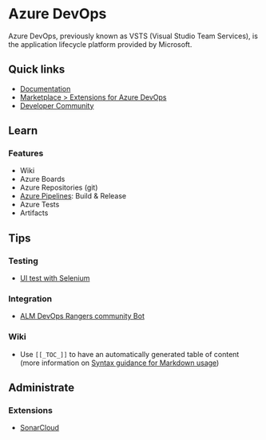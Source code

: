# Azure DevOps

Azure DevOps, previously known as VSTS (Visual Studio Team Services), is the application lifecycle platform provided by Microsoft.

## Quick links

- [Documentation](https://docs.microsoft.com/en-us/azure/devops/)
- [Marketplace > Extensions for Azure DevOps](https://marketplace.visualstudio.com/azuredevops)
- [Developer Community](https://developercommunity.visualstudio.com/spaces/21/index.html)

## Learn

### Features

- Wiki
- Azure Boards
- Azure Repositories (git)
- [Azure Pipelines](azure-pipelines.md): Build & Release
- Azure Tests
- Artifacts

## Tips

### Testing

- [UI test with Selenium](https://docs.microsoft.com/en-us/azure/devops/pipelines/test/continuous-test-selenium)

### Integration

- [ALM DevOps Rangers community Bot](https://team-services-bot.azurewebsites.net/)

### Wiki

- Use `[[_TOC_]]` to have an automatically generated table of content (more information on [Syntax guidance for Markdown usage](https://docs.microsoft.com/en-us/azure/devops/project/wiki/markdown-guidance))

## Administrate

### Extensions

- [SonarCloud](https://marketplace.visualstudio.com/items?itemName=SonarSource.sonarcloud)
